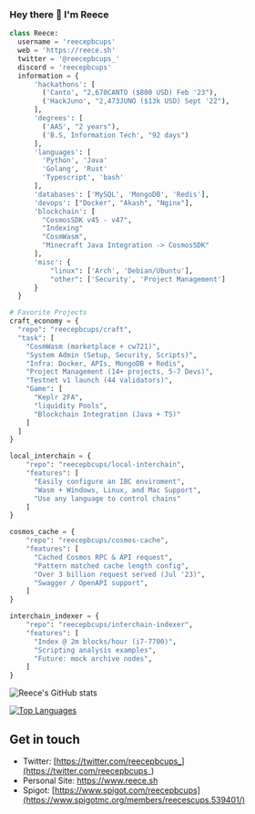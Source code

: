 ### Hey there 👋 I'm Reece

```python
class Reece:
  username = 'reecepbcups'  
  web = 'https://reece.sh'
  twitter = '@reecepbcups_'
  discord = 'reecepbcups'
  information = {
      'hackathons': [
        ('Canto', "2,670CANTO ($800 USD) Feb '23"),       
        ('HackJuno', "2,473JUNO ($13k USD) Sept '22"),
      ],
      'degrees': [
        ('AAS', "2 years"), 
        ('B.S, Information Tech', "92 days")
      ],      
      'languages': [
        'Python', 'Java'
        'Golang', 'Rust' 
        'Typescript', 'bash'
      ],
      'databases': ['MySQL', 'MongoDB', 'Redis'],
      'devops': ["Docker", "Akash", "Nginx"],
      'blockchain': [
        "CosmosSDK v45 - v47",
        "Indexing"
        "CosmWasm", 
        "Minecraft Java Integration -> CosmosSDK"
      ],
      'misc': {
          "linux": ['Arch', 'Debian/Ubuntu'],          
          "other": ['Security', 'Project Management']
      }
  }

# Favorite Projects
craft_economy = {
  "repo": "reecepbcups/craft",
  "task": [
    "CosmWasm (marketplace + cw721)",
    "System Admin (Setup, Security, Scripts)",
    "Infra: Docker, APIs, MongoDB + Redis",
    "Project Management (14+ projects, 5-7 Devs)",
    "Testnet v1 launch (44 validators)",
    "Game": [
      "Keplr 2FA",
      "liquidity Pools",
      "Blockchain Integration (Java + TS)"
    ]
  ]
}

local_interchain = {
    "repo": "reecepbcups/local-interchain",
    "features": [
      "Easily configure an IBC enviroment",
      "Wasm + Windows, Linux, and Mac Support",
      "Use any language to control chains"
    ]
}

cosmos_cache = {
    "repo": "reecepbcups/cosmos-cache",
    "features": [
      "Cached Cosmos RPC & API request",
      "Pattern matched cache length config",
      "Over 3 billion request served (Jul '23)",
      "Swagger / OpenAPI support",
    ]
}

interchain_indexer = {
    "repo": "reecepbcups/interchain-indexer",
    "features": [
      "Index @ 2m blocks/hour (i7-7700)",
      "Scripting analysis examples",
      "Future: mock archive nodes",
    ]
}

```

![Reece's GitHub stats](https://github-readme-stats.vercel.app/api?username=reecepbcups&show_icons=true&theme=radical)


[![Top Languages](https://github-readme-stats.vercel.app/api/top-langs/?username=reecepbcups&layout=compact&theme=monokai)](https://github.com/anuraghazra/github-readme-stats)
 
## Get in touch
- Twitter: [https://twitter.com/reecepbcups_](https://twitter.com/reecepbcups_)
- Personal Site: https://www.reece.sh
- Spigot: [https://www.spigot.com/reecepbcups](https://www.spigotmc.org/members/reecescups.539401/)
